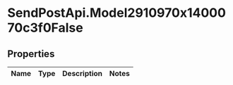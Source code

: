 # SendPostApi.Model2910970x1400070c3f0False

## Properties
Name | Type | Description | Notes
------------ | ------------- | ------------- | -------------


